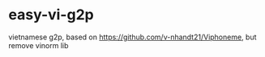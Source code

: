 # easy-vi-g2p
vietnamese g2p, based on https://github.com/v-nhandt21/Viphoneme, but remove vinorm lib
